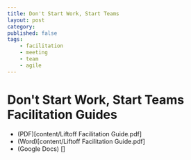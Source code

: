 ```yaml
---
title: Don't Start Work, Start Teams
layout: post
category:
published: false
tags:
    - facilitation
    - meeting
    - team
    - agile
---
```


# Don't Start Work, Start Teams Facilitation Guides
 - (PDF)[content/Liftoff Facilitation Guide.pdf]
 - (Word)[content/Liftoff Facilitation Guide.pdf]
 - (Google Docs) []
